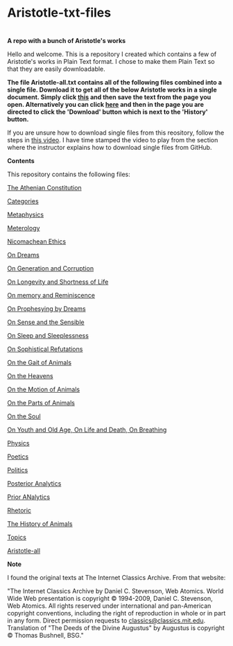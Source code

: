 #
# Aristotle-txt-files
#


**A repo with a bunch of Aristotle's works**

Hello and welcome. This is a repository I created which contains a few of Aristotle's works in Plain Text format. I chose to make them Plain Text so that they are easily downloadable.

**The file Aristotle-all.txt contains all of the following files combined into a single file. Download it to get all of the below Aristotle works in a single document. Simply click [this](https://github.com/Jeremy-Amin/Aristotle-txt-files/raw/master/Aristotle-all.txt) and then save the text from the page you open. Alternatively you can click [here](https://github.com/Jeremy-Amin/Aristotle-txt-files/blob/master/Aristotle-all.txt) and then in the page you are directed to click the 'Download' button which is next to the 'History' button.**

If you are unsure how to download single files from this reository, follow the steps in [this video](https://www.youtube.com/watch?v=GIJdfuAoqFI&t=0m19s). I have time stamped the video to play from the section where the instructor explains how to download single files from GitHub.


**Contents**

This repository contains the following files:

[The Athenian Constitution](https://github.com/Jeremy-Amin/Aristotle-txt-files/blob/master/Aristotle-Athenian-constitution.txt)

[Categories](https://github.com/Jeremy-Amin/Aristotle-txt-files/blob/master/Aristotle-Categories.txt)

[Metaphysics](https://github.com/Jeremy-Amin/Aristotle-txt-files/blob/master/Aristotle-Metaphysics.txt)

[Meterology](https://github.com/Jeremy-Amin/Aristotle-txt-files/blob/master/Aristotle-Meterology.txt)

[Nicomachean Ethics](https://github.com/Jeremy-Amin/Aristotle-txt-files/blob/master/Aristotle-Nichomachean-ethics.txt)

[On Dreams](https://github.com/Jeremy-Amin/Aristotle-txt-files/blob/master/Aristotle-On-dreams.txt)

[On Generation and Corruption](https://github.com/Jeremy-Amin/Aristotle-txt-files/blob/master/Aristotle-On-generation-and-corruption.txt)

[On Longevity and Shortness of Life](https://github.com/Jeremy-Amin/Aristotle-txt-files/blob/master/Aristotle-On-longevity-and-shortness-of-life.txt)

[On memory and Reminiscence](https://github.com/Jeremy-Amin/Aristotle-txt-files/blob/master/Aristotle-On-memory-and-reminiscence.txt)

[On Prophesying by Dreams](https://github.com/Jeremy-Amin/Aristotle-txt-files/blob/master/Aristotle-On-prophesying-by-dreams.txt)

[On Sense and the Sensible](https://github.com/Jeremy-Amin/Aristotle-txt-files/blob/master/Aristotle-On-sense-and-the-sensible.txt)

[On Sleep and Sleeplessness](https://github.com/Jeremy-Amin/Aristotle-txt-files/blob/master/Aristotle-On-sleep-and-sleeplessness.txt)

[On Sophistical Refutations](https://github.com/Jeremy-Amin/Aristotle-txt-files/blob/master/Aristotle-On-sophistical-refutations.txt)

[On the Gait of Animals](https://github.com/Jeremy-Amin/Aristotle-txt-files/blob/master/Aristotle-On-the-gait-of-animals.txt)

[On the Heavens](https://github.com/Jeremy-Amin/Aristotle-txt-files/blob/master/Aristotle-On-the-heavens.txt)

[On the Motion of Animals](https://github.com/Jeremy-Amin/Aristotle-txt-files/blob/master/Aristotle-On-the-motion-of-animals.txt)

[On the Parts of Animals](https://github.com/Jeremy-Amin/Aristotle-txt-files/blob/master/Aristotle-On-the-parts-of-animals.txt)

[On the Soul](https://github.com/Jeremy-Amin/Aristotle-txt-files/blob/master/Aristotle-On-the-soul.txt)

[On Youth and Old Age, On Life and Death, On Breathing](https://github.com/Jeremy-Amin/Aristotle-txt-files/blob/master/Aristotle-On-youth-and-old-age-on-life-and-death-on-breathing.txt)

[Physics](https://github.com/Jeremy-Amin/Aristotle-txt-files/blob/master/Aristotle-Physics.txt)

[Poetics](https://github.com/Jeremy-Amin/Aristotle-txt-files/blob/master/Aristotle-Poetics.txt)

[Politics](https://github.com/Jeremy-Amin/Aristotle-txt-files/blob/master/Aristotle-Politics.txt)

[Posterior Analytics](https://github.com/Jeremy-Amin/Aristotle-txt-files/blob/master/Aristotle-Posterior-analytics.txt)

[Prior ANalytics](https://github.com/Jeremy-Amin/Aristotle-txt-files/blob/master/Aristotle-Prior-analytics.txt)

[Rhetoric](https://github.com/Jeremy-Amin/Aristotle-txt-files/blob/master/Aristotle-Rhetoric.txt)

[The History of Animals](https://github.com/Jeremy-Amin/Aristotle-txt-files/blob/master/Aristotle-The-history-of-animals.txt)

[Topics](https://github.com/Jeremy-Amin/Aristotle-txt-files/blob/master/Aristotle-Topics.txt)

[Aristotle-all](https://github.com/Jeremy-Amin/Aristotle-txt-files/blob/master/Aristotle-all.txt)

**Note**

I found the original texts at The Internet Classics Archive. From that website:

"The Internet Classics Archive by Daniel C. Stevenson, Web Atomics. World Wide Web presentation is copyright © 1994-2009, Daniel C. Stevenson, Web Atomics. All rights reserved under international and pan-American copyright conventions, including the right of reproduction in whole or in part in any form. Direct permission requests to classics@classics.mit.edu. Translation of "The Deeds of the Divine Augustus" by Augustus is copyright © Thomas Bushnell, BSG."
